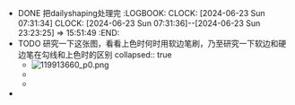 - DONE 把dailyshaping处理完
  :LOGBOOK:
  CLOCK: [2024-06-23 Sun 07:31:34]
  CLOCK: [2024-06-23 Sun 07:31:36]--[2024-06-23 Sun 23:23:25] =>  15:51:49
  :END:
- TODO 研究一下这张图，看看上色时何时用软边笔刷，乃至研究一下软边和硬边笔在勾线和上色时的区别
  collapsed:: true
	- ![119913660_p0.png](../assets/119913660_p0_1719156297347_0.png)
	-
	-
-